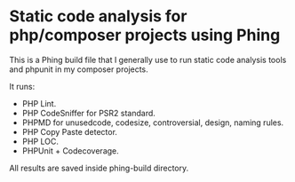 # Static code analysis for php/composer projects using Phing

This is a Phing build file that I generally use to run static code analysis tools and phpunit in my composer projects.

It runs:
* PHP Lint.
* PHP CodeSniffer for PSR2 standard.
* PHPMD for unusedcode, codesize, controversial, design, naming rules.
* PHP Copy Paste detector.
* PHP LOC.
* PHPUnit + Codecoverage.
 
All results are saved inside phing-build directory.
